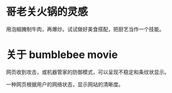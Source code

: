 # 哥老关火锅的灵感

用泡椒腌制牛肉，再爆炒。试试做好美食搭配，把厨艺当作一个技能。

# 关于 bumblebee movie

网页收到攻击，或机器管家的防御模式，可以呈现不稳定和条纹状显示。

一种网页根据用户的网络状态，显示网站的清晰度。
